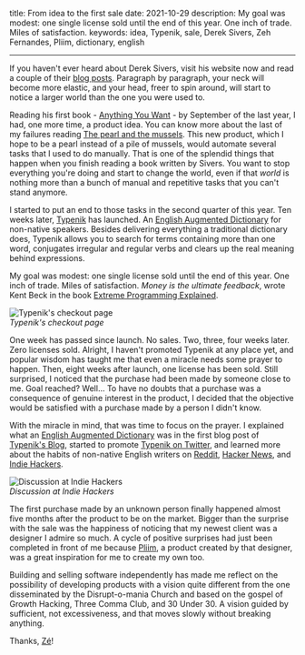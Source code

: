 title: From idea to the first sale
date: 2021-10-29
description: My goal was modest: one single license sold until the end of this year. One inch of trade. Miles of satisfaction.
keywords: idea, Typenik, sale, Derek Sivers, Zeh Fernandes, Pliim, dictionary, english

---

If you haven't ever heard about Derek Sivers, visit his website now and read a couple of their [blog posts](https://sive.rs/blog). Paragraph by paragraph, your neck will become more elastic, and your head, freer to spin around, will start to notice a larger world than the one you were used to.

Reading his first book - [Anything You Want](https://www.amazon.com.br/Anything-You-Want-Lessons-Entrepreneur/dp/0241209048) - by September of the last year, I had, one more time, a product idea. You can know more about the last of my failures reading [The pearl and the mussels](../the-pearl-and-the-mussels/). This new product, which I hope to be a pearl instead of a pile of mussels, would automate several tasks that I used to do manually. That is one of the splendid things that happen when you finish reading a book written by Sivers. You want to stop everything you're doing and start to change the world, even if that *world* is nothing more than a bunch of manual and repetitive tasks that you can't stand anymore.

I started to put an end to those tasks in the second quarter of this year. Ten weeks later, [Typenik](https://typenik.com/) has launched. An [English Augmented Dictionary](../why-i-built-an-english-augmented-dictionary/) for non-native speakers. Besides delivering everything a traditional dictionary does, Typenik allows you to search for terms containing more than one word, conjugates irregular and regular verbs and clears up the real meaning behind expressions.

My goal was modest: one single license sold until the end of this year. One inch of trade. Miles of satisfaction. *Money is the ultimate feedback*, wrote Kent Beck in the book [Extreme Programming Explained](https://www.amazon.com/-/es/gp/product/0321278658).

![Typenik's checkout page](../images/typenik-checkout-page.png)  
_Typenik's checkout page_

One week has passed since launch. No sales. Two, three, four weeks later. Zero licenses sold. Alright, I haven't promoted Typenik at any place yet, and popular wisdom has taught me that even a miracle needs some prayer to happen. Then, eight weeks after launch, one license has been sold. Still surprised, I noticed that the purchase had been made by someone close to me. Goal reached? Well... To have no doubts that a purchase was a consequence of genuine interest in the product, I decided that the objective would be satisfied with a purchase made by a person I didn't know.

With the miracle in mind, that was time to focus on the prayer. I explained what an [English Augmented Dictionary](https://typenik.com/blog/what-is-an-english-augmented-dictionary/) was in the first blog post of [Typenik's Blog](https://typenik.com/blog/), started to promote [Typenik on Twitter](https://twitter.com/typenik), and learned more about the habits of non-native English writers on [Reddit](https://www.reddit.com/r/EnglishLearning/comments/pupqbb/nonnative_english_speakers_i_want_to_hear_from_you/), [Hacker News](https://news.ycombinator.com/item?id=28646069#28646878), and [Indie Hackers](https://www.indiehackers.com/post/non-native-english-speakers-i-want-to-hear-from-you-07477fba11).

![Discussion at Indie Hackers](../images/typenik-indie-hackers.png)  
_Discussion at Indie Hackers_

The first purchase made by an unknown person finally happened almost five months after the product to be on the market. Bigger than the surprise with the sale was the happiness of noticing that my newest client was a designer I admire so much. A cycle of positive surprises had just been completed in front of me because [Pliim](https://pliim.app/), a product created by that designer, was a great inspiration for me to create my own too.

Building and selling software independently has made me reflect on the possibility of developing products with a vision quite different from the one disseminated by the Disrupt-o-mania Church and based on the gospel of Growth Hacking, Three Comma Club, and 30 Under 30. A vision guided by sufficient, not excessiveness, and that moves slowly without breaking anything.

Thanks, [Zé](https://twitter.com/zehf)!
